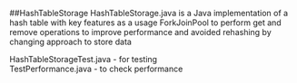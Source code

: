 ##HashTableStorage
HashTableStorage.java is a Java implementation of a hash table with key features as a usage ForkJoinPool 
to perform get and remove operations to improve performance and avoided rehashing by changing approach to store data

HashTableStorageTest.java - for testing<br>
TestPerformance.java - to check performance